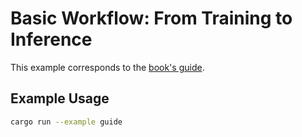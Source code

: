 # Basic Workflow: From Training to Inference

This example corresponds to the [book's guide](https://burn.dev/book/basic-workflow/).

## Example Usage

```sh
cargo run --example guide
```